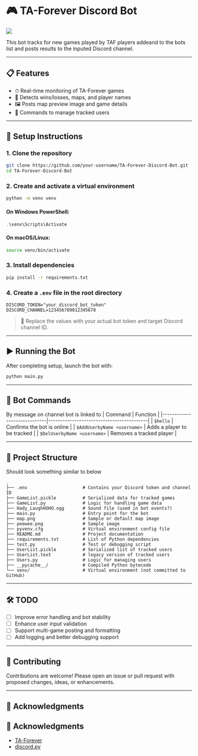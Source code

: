 # 🎮 TA-Forever Discord Bot
![](https://github.com/user-attachments/assets/b6c512fd-9fa3-4297-860a-f11f74189c31)

This bot tracks for new games played by TAF players addeand to the bots list and posts results to the inputed Discord channel.

---

## 📋 Features

- ⏱ Real-time monitoring of TA-Forever games
- 🧠 Detects wins/losses, maps, and player names
- 🖼 Posts map preview image and game details
- 💬 Commands to manage tracked users

---

## 🚀 Setup Instructions

### 1. Clone the repository

```bash
git clone https://github.com/your-username/TA-Forever-Discord-Bot.git
cd TA-Forever-Discord-Bot
```

### 2. Create and activate a virtual environment

```bash
python -m venv venv
```

#### On Windows PowerShell:
```powershell
.\venv\Scripts\Activate
```

#### On macOS/Linux:
```bash
source venv/bin/activate
```

### 3. Install dependencies

```bash
pip install -r requirements.txt
```

### 4. Create a `.env` file in the root directory

```env
DISCORD_TOKEN="your_discord_bot_token"
DISCORD_CHANNEL=123456789012345678
```

> 📝 Replace the values with your actual bot token and target Discord channel ID.

---

## ▶️ Running the Bot

After completing setup, launch the bot with:

```bash
python main.py
```

---

## 💬 Bot Commands
By message on channel bot is linked to
| Command                      | Function                                 |
|-----------------------------|------------------------------------------|
| `$hello`                    | Confirms the bot is online               |
| `$AddUserbyName <username>` | Adds a player to be tracked              |
| `$DelUserbyName <username>` | Removes a tracked player                 |

---

## 📁 Project Structure
Should look something similar to below

```
.
├── .env                     # Contains your Discord token and channel ID
├── GameList.pickle          # Serialized data for tracked games
├── GameList.py              # Logic for handling game data
├── Hady_LaughHOHO.ogg       # Sound file (used in bot events?)
├── main.py                  # Entry point for the bot
├── map.png                  # Sample or default map image
├── peewee.png               # Sample image
├── pyvenv.cfg               # Virtual environment config file
├── README.md                # Project documentation
├── requirements.txt         # List of Python dependencies
├── test.py                  # Test or debugging script
├── UserList.pickle          # Serialized list of tracked users
├── UserList.text            # legacy version of tracked users
├── Users.py                 # Logic for managing users
├── __pycache__/             # Compiled Python bytecode
└── venv/                    # Virtual environment (not committed to GitHub)
```

---

## 🛠 TODO

- [ ] Improve error handling and bot stability
- [ ] Enhance user input validation
- [ ] Support multi-game posting and formatting
- [ ] Add logging and better debugging support

---

## 🤝 Contributing

Contributions are welcome! Please open an issue or pull request with proposed changes, ideas, or enhancements.

---

## 🙏 Acknowledgments
## 🙏 Acknowledgments

- [TA-Forever](https://www.taforever.com/)
- [discord.py](https://discordpy.readthedocs.io/)
